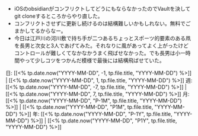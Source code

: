 - iOSのobsidianがコンフリクトしてどうにもならなかったのでVaultを決してgit cloneするところからやり直した。
- コンフリクトさせずに更新し続けるのは結構難しいかもしれない。無料でごまかしてるからなー。
- 今日は江戸川の河川敷で持ち手が二つあるちょっとスポーツ的要素のある凧を長男と次女と3人であげてみた。それなりに風があってよく上がったけどコントロールが難しくてなかなかうまく飛ばせなかった。でも長男は小一時間やって少しコツをつかんだ模様で最後には結構飛ばせていた。

日: [[<% tp.date.now("YYYY-MM-DD", -1, tp.file.title, "YYYY-MM-DD") %>]] | [[<% tp.date.now("YYYY-MM-DD", 1, tp.file.title, "YYYY-MM-DD") %>]]
週: [[<% tp.date.now("YYYY-MM-DD", -7, tp.file.title, "YYYY-MM-DD") %>]] | [[<% tp.date.now("YYYY-MM-DD", 7, tp.file.title, "YYYY-MM-DD") %>]]
月: [[<% tp.date.now("YYYY-MM-DD", "P-1M", tp.file.title, "YYYY-MM-DD") %>]] | [[<% tp.date.now("YYYY-MM-DD", "P1M", tp.file.title, "YYYY-MM-DD") %>]]
年: [[<% tp.date.now("YYYY-MM-DD", "P-1Y", tp.file.title, "YYYY-MM-DD") %>]] | [[<% tp.date.now("YYYY-MM-DD", "P1Y", tp.file.title, "YYYY-MM-DD") %>]]